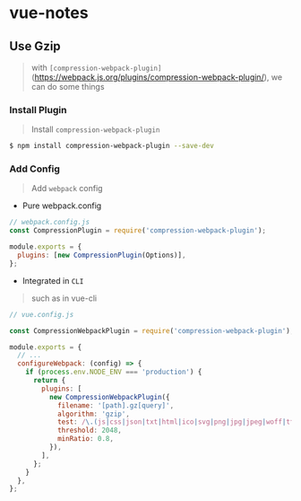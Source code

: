 # vue-notes

## Use Gzip

> with `[compression-webpack-plugin]`(https://webpack.js.org/plugins/compression-webpack-plugin/), we can do some things

### Install Plugin

> Install `compression-webpack-plugin`

```bash
$ npm install compression-webpack-plugin --save-dev
```

### Add Config

> Add `webpack` config

- Pure webpack.config

```js
// webpack.config.js
const CompressionPlugin = require('compression-webpack-plugin');

module.exports = {
  plugins: [new CompressionPlugin(Options)],
};
```

- Integrated in `CLI`

> such as in vue-cli

```js
// vue.config.js

const CompressionWebpackPlugin = require('compression-webpack-plugin');

module.exports = {
  // ...
  configureWebpack: (config) => {
    if (process.env.NODE_ENV === 'production') {
      return {
        plugins: [
          new CompressionWebpackPlugin({
            filename: '[path].gz[query]',
            algorithm: 'gzip',
            test: /\.(js|css|json|txt|html|ico|svg|png|jpg|jpeg|woff|ttf)(\?.*)?$/i,
            threshold: 2048,
            minRatio: 0.8,
          }),
        ],
      };
    }
  },
};
```
